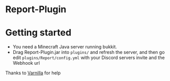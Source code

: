 # Report-Plugin
# Getting started
- You need a Minecraft Java server running bukkit.
- Drag Report-Plugin.jar into `plugins/` and refresh the server, and then go edit `plugins/Report/config.yml` with your Discord servers invite and the Webhook url

Thanks to [Varnilla](https://github.com/Varnilla) for help
